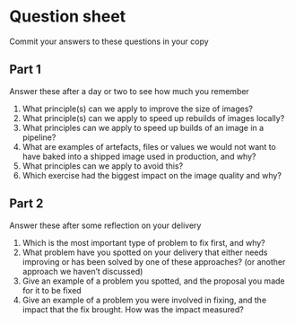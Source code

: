 # Question sheet

Commit your answers to these questions in your copy

## Part 1
Answer these after a day or two to see how much you remember

1. What principle(s) can we apply to improve the size of images?
1. What principle(s) can we apply to speed up rebuilds of images locally?
1. What principles can we apply to speed up builds of an image in a pipeline?
1. What are examples of artefacts, files or values we would not want to have baked into a shipped image used in production, and why?
1. What principles can we apply to avoid this?
1. Which exercise had the biggest impact on the image quality and why?

## Part 2
Answer these after some reflection on your delivery

1. Which is the most important type of problem to fix first, and why?
1. What problem have you spotted on your delivery that either needs improving or has been solved by one of these approaches? (or another approach we haven’t discussed)
1. Give an example of a problem you spotted, and the proposal you made for it to be fixed
2. Give an example of a problem you were involved in fixing, and the impact that the fix brought. How was the impact measured?

